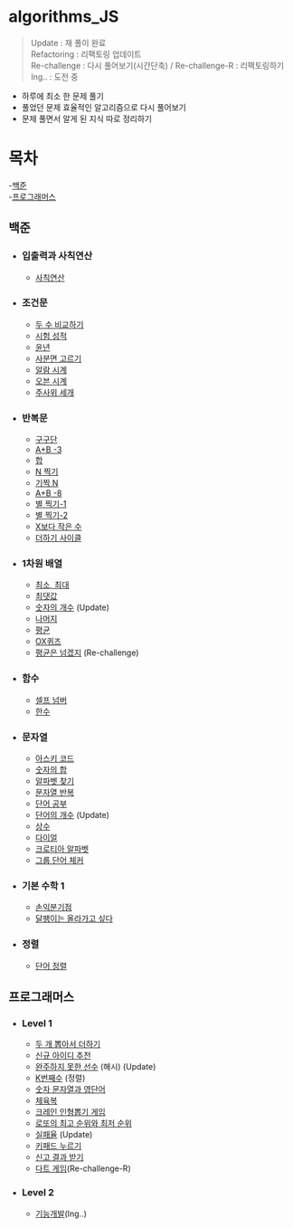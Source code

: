# algorithms_JS
> Update : 재 풀이 완료  
> Refactoring : 리팩토링 업데이트  
> Re-challenge : 다시 풀어보기(시간단축)  / Re-challenge-R : 리팩토링하기  
> Ing.. : 도전 중  

-   하루에 최소 한 문제 풀기
-   풀었던 문제 효율적인 알고리즘으로 다시 풀어보기
-   문제 풀면서 알게 된 지식 따로 정리하기

# 목차

-[백준](#백준)  
-[프로그래머스](#프로그래머스)  

## 백준

-   ### 입출력과 사칙연산
    -   [사칙연산](BaekJoon_Algorithms/10869/app.js)
-   ### 조건문
    -   [두 수 비교하기](BaekJoon_Algorithms/1330/app.js)
    -   [시험 성적](BaekJoon_Algorithms/9498/app.js)
    -   [윤년](BaekJoon_Algorithms/2753/app.js)
    -   [사분면 고르기](BaekJoon_Algorithms/14681/app.js)
    -   [알람 시계](BaekJoon_Algorithms/2884/app.js)
    -   [오븐 시계](BaekJoon_Algorithms/2525/app.js)
    -   [주사위 세개](BaekJoon_Algorithms/2480/app.js)
-   ### 반복문
    -   [구구단](BaekJoon_Algorithms/2739/app.js)
    -   [A+B -3](BaekJoon_Algorithms/10950/app.js)
    -   [합](BaekJoon_Algorithms/8393/app.js)
    -   [N 찍기](BaekJoon_Algorithms/2741/app.js)
    -   [기찍 N](BaekJoon_Algorithms/2742/app.js)
    -   [A+B -8](BaekJoon_Algorithms/11021/app.js)
    -   [별 찍기-1](BaekJoon_Algorithms/2438/app.js)
    -   [별 찍기-2](BaekJoon_Algorithms/2439/app.js)
    -   [X보다 작은 수](BaekJoon_Algorithms/10871/app.js)
    -   [더하기 사이클](BaekJoon_Algorithms/1110/app.js)
-   ### 1차원 배열

    -   [최소, 최대](BaekJoon_Algorithms/10818/app.js)
    -   [최댓값](BaekJoon_Algorithms/2562/app.js)
    -   [숫자의 개수](BaekJoon_Algorithms/2577/app.js) (Update)
    -   [나머지](BaekJoon_Algorithms/3052/app.js)
    -   [평균](BaekJoon_Algorithms/1546/app.js)
    -   [OX퀴즈](BaekJoon_Algorithms/8958/app.js)
    -   [평균은 넘겠지](BaekJoon_Algorithms/4344/app.js) (Re-challenge)

-   ### 함수
    -   [셀프 넘버](BaekJoon_Algorithms/4673/app.js)
    -   [한수](BaekJoon_Algorithms/1065/app.js)
-   ### 문자열
    -   [아스키 코드](BaekJoon_Algorithms/11654/app.js)
    -   [숫자의 합](BaekJoon_Algorithms/11720/app.js)
    -   [알파벳 찾기](BaekJoon_Algorithms/10809/app.js)
    -   [문자열 반복](BaekJoon_Algorithms/2675/app.js)
    -   [단어 공부](BaekJoon_Algorithms/1157/app.js)
    -   [단어의 개수](BaekJoon_Algorithms/1152/app.js) (Update)
    -   [상수](BaekJoon_Algorithms/2908/app.js)
    -   [다이얼](BaekJoon_Algorithms/5622/app.js)
    -   [크로티아 알파벳](BaekJoon_Algorithms/2941/app.js)
    -   [그룹 단어 체커](BaekJoon_Algorithms/1316/app.js)
- ### 기본 수학 1
    -   [손익분기점](BaekJoon_Algorithms/1712/app.js)
    -   [달팽이는 올라가고 싶다](BaekJoon_Algorithms/2869/app.js)  

- ### 정렬  
    - [단어 정렬](BaekJoon_Algorithms/1181/app.js)  

## 프로그래머스

-   ### Level 1  
    -   [두 개 뽑아서 더하기](Programmers/220519.js)
    -   [신규 아이디 추천](Programmers/220520.js)
    -   [완주하지 못한 선수](Programmers/220521.js) (해시) (Update)    
    -   [K번째수](Programmers/220523.js) (정렬)  
    -   [숫자 문자열과 영단어](Programmers/220524.js)  
    -   [체육복](Programmers/220525.js)  
    -   [크레인 인형뽑기 게임](Programmers/220526.js)  
    -   [로또의 최고 순위와 최저 순위](Programmers/220527.js)  
    -   [실패율](Programmers/220601.js) (Update)
    -   [키패드 누르기](Programmers/220603.js) 
    -   [신고 결과 받기](Programmers/220604.js)  
    -   [다트 게임](Programmers/220611.js)(Re-challenge-R)  
-   ### Level 2  
    -   [기능개발](Programmers/220605.js)(Ing..)  
